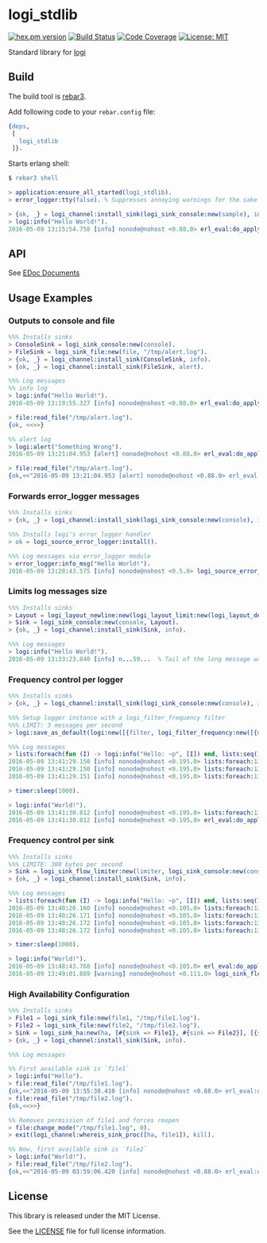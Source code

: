 logi_stdlib
===========

[![hex.pm version](https://img.shields.io/hexpm/v/logi_stdlib.svg)](https://hex.pm/packages/logi_stdlib)
[![Build Status](https://travis-ci.org/sile/logi_stdlib.svg?branch=master)](https://travis-ci.org/sile/logi_stdlib)
[![Code Coverage](https://codecov.io/gh/sile/logi_stdlib/branch/master/graph/badge.svg)](https://codecov.io/gh/sile/logi_stdlib/branch/master)
[![License: MIT](https://img.shields.io/badge/license-MIT-blue.svg)](LICENSE)

Standard library for [logi](https://github.com/sile/logi)

Build
-----

The build tool is [rebar3](https://github.com/erlang/rebar3).

Add following code to your `rebar.config` file:
```erlang
{deps,
 [
   logi_stdlib
 ]}.
```

Starts erlang shell:
```erlang
$ rebar3 shell

> application:ensure_all_started(logi_stdlib).
> error_logger:tty(false). % Suppresses annoying warnings for the sake of brevity

> {ok, _} = logi_channel:install_sink(logi_sink_console:new(sample), info).
> logi:info("Hello World!").
2016-05-09 13:15:54.758 [info] nonode@nohost <0.88.0> erl_eval:do_apply:674 [] Hello World!
```

API
---

See [EDoc Documents](https://hexdocs.pm/logi_stdlib/)

Usage Examples
--------------

### Outputs to console and file

```erlang
%%% Installs sinks
> ConsoleSink = logi_sink_console:new(console).
> FileSink = logi_sink_file:new(file, "/tmp/alert.log").
> {ok, _} = logi_channel:install_sink(ConsoleSink, info).
> {ok, _} = logi_channel:install_sink(FileSink, alert).

%%% Log messages
%% info log
> logi:info("Hello World!").
2016-05-09 13:19:55.327 [info] nonode@nohost <0.88.0> erl_eval:do_apply:674 [] Hello World!

> file:read_file("/tmp/alert.log").
{ok, <<>>}

%% alert log
> logi:alert("Something Wrong").
2016-05-09 13:21:04.953 [alert] nonode@nohost <0.88.0> erl_eval:do_apply:674 [] Something Wrong

> file:read_file("/tmp/alert.log").
{ok,<<"2016-05-09 13:21:04.953 [alert] nonode@nohost <0.88.0> erl_eval:do_apply:674 [] Something Wrong\n">>}
```

### Forwards error_logger messages

```erlang
%%% Installs sinks
> {ok, _} = logi_channel:install_sink(logi_sink_console:new(console), info).

%%% Installs logi's error_logger handler
> ok = logi_source_error_logger:install().

%%% Log messages via error_logger module
> error_logger:info_msg("Hello World!").
2016-05-09 13:28:43.575 [info] nonode@nohost <0.5.0> logi_source_error_logger:default_log_fun:144 [gleader=<0.86.0>,sender=<0.88.0>] Hello World!
```

### Limits log messages size

```erlang
%%% Installs sinks
> Layout = logi_layout_newline:new(logi_layout_limit:new(logi_layout_default:new(), [{max_size, 32}])). % limit: 32 bytes
> Sink = logi_sink_console:new(console, Layout).
> {ok, _} = logi_channel:install_sink(Sink, info).

%%% Log messages
> logi:info("Hello World!").
2016-05-09 13:33:23.840 [info] n...59...  % Tail of the long message was abbreviated
```

### Frequency control per logger

```erlang
%%% Installs sinks
> {ok, _} = logi_channel:install_sink(logi_sink_console:new(console), info).

%%% Setup logger instance with a logi_filter_frequency filter
%%% LIMIT: 3 messages per second
> logi:save_as_default(logi:new([{filter, logi_filter_frequency:new([{max_count, 3}, {period, 1000}])}])).

%%% Log messages
> lists:foreach(fun (I) -> logi:info("Hello: ~p", [I]) end, lists:seq(1, 10)).
2016-05-09 13:41:29.150 [info] nonode@nohost <0.195.0> lists:foreach:1337 [] Hello: 1
2016-05-09 13:41:29.150 [info] nonode@nohost <0.195.0> lists:foreach:1337 [] Hello: 2
2016-05-09 13:41:29.151 [info] nonode@nohost <0.195.0> lists:foreach:1337 [] Hello: 3

> timer:sleep(1000).

> logi:info("World!").
2016-05-09 13:41:30.812 [info] nonode@nohost <0.195.0> lists:foreach:1337 [] Over a period of 1.661 seconds, 7 messages were dropped
2016-05-09 13:41:30.812 [info] nonode@nohost <0.195.0> erl_eval:do_apply:674 [] World!
```

### Frequency control per sink

```erlang
%%% Installs sinks
%%% LIMITE: 300 bytes per second
> Sink = logi_sink_flow_limiter:new(limiter, logi_sink_console:new(console), [{write_rate_limits, [{300, 1000}]}]).
> {ok, _} = logi_channel:install_sink(Sink, info).

%%% Log messages
> lists:foreach(fun (I) -> logi:info("Hello: ~p", [I]) end, lists:seq(1, 10)).
2016-05-09 13:48:26.160 [info] nonode@nohost <0.105.0> lists:foreach:1337 [] Hello: 1
2016-05-09 13:48:26.171 [info] nonode@nohost <0.105.0> lists:foreach:1337 [] Hello: 2
2016-05-09 13:48:26.172 [info] nonode@nohost <0.105.0> lists:foreach:1337 [] Hello: 3
2016-05-09 13:48:26.172 [info] nonode@nohost <0.105.0> lists:foreach:1337 [] Hello: 4

> timer:sleep(1000).

> logi:info("World!").
2016-05-09 13:48:43.768 [info] nonode@nohost <0.105.0> erl_eval:do_apply:674 [] World!
2016-05-09 13:49:01.889 [warning] nonode@nohost <0.111.0> logi_sink_flow_limiter_writer:report_omissions:189 [] Over a period of 60 seconds, 6 info messages were omitted: channel=logi_default_log, reason=rate_exceeded (e.g. [{pid,module,line},{<0.105.0>,lists,1337}])
```

### High Availability Configuration

```erlang
%%% Installs sinks
> File1 = logi_sink_file:new(file1, "/tmp/file1.log").
> File2 = logi_sink_file:new(file2, "/tmp/file2.log").
> Sink = logi_sink_ha:new(ha, [#{sink => File1}, #{sink => File2}], [{strategy, first_available}, {logger, null}]).
> {ok, _} = logi_channel:install_sink(Sink, info).

%%% Log messages

%% First available sink is `file1`
> logi:info("Hello").
> file:read_file("/tmp/file1.log").
{ok,<<"2016-05-09 13:55:38.410 [info] nonode@nohost <0.88.0> erl_eval:do_apply:674 [] Hello\n">>}
> file:read_file("/tmp/file2.log").
{ok,<<>>}

%% Removes permission of file1 and forces reopen
> file:change_mode("/tmp/file1.log", 0).
> exit(logi_channel:whereis_sink_proc([ha, file1]), kill).

%% Now, first available sink is `file2`
> logi:info("World!").
> file:read_file("/tmp/file2.log").
{ok,<<"2016-05-09 03:59:06.420 [info] nonode@nohost <0.88.0> erl_eval:do_apply:674 [] World!\n">>}
```

License
-------

This library is released under the MIT License.

See the [LICENSE](LICENSE) file for full license information.
